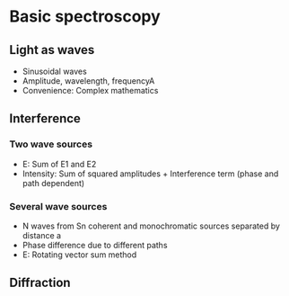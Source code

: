 # Basic spectroscopy

## Light as waves

- Sinusoidal waves
- Amplitude, wavelength, frequencyA
- Convenience: Complex mathematics

## Interference

### Two wave sources

- E: Sum of E1 and E2
- Intensity: Sum of squared amplitudes + Interference term (phase and path dependent)

### Several wave sources

- N waves from Sn coherent and monochromatic sources separated by distance a
- Phase difference due to different paths
- E: Rotating vector sum method

## Diffraction

